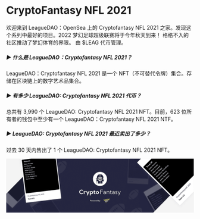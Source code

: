 # CryptoFantasy NFL 2021

欢迎来到 LeagueDAO：OpenSea 上的 Cryptofantasy NFL 2021 之家。发现这个系列中最好的项目。2022 梦幻足球超级联赛将于今年秋天到来！ 格格不入的社区推动了梦幻体育的界限。 由 $LEAG 代币管理。

##### ▶ 什么是 LeagueDAO：Cryptofantasy NFL 2021？

LeagueDAO：Cryptofantasy NFL 2021 是一个 NFT（不可替代令牌）集合。存储在区块链上的数字艺术品集合。

##### ▶ 有多少 LeagueDAO: Cryptofantasy NFL 2021 代币？

总共有 3,990 个 LeagueDAO: Cryptofantasy NFL 2021 NFT。目前，623 位所有者的钱包中至少有一个 LeagueDAO：Cryptofantasy NFL 2021 NTF。

##### ▶ LeagueDAO: Cryptofantasy NFL 2021 最近卖出了多少？

过去 30 天内售出了 1 个 LeagueDAO: Cryptofantasy NFL 2021 NFT。

![NFT](unnamed.png)
